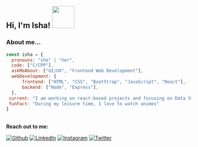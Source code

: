 <h2> Hi, I'm Isha! <img src="https://media.giphy.com/media/kBZ212yGzFaxgkSIKW/giphy.gif" width="60"></h2>
<!-- <img align='right' src="https://media.giphy.com/media/ieyl9zmCjO4b4t6qoY/giphy.gif" width="230"> -->
<!-- <p><em>Innovative problem-solver with a knack for finding creative solutions. <br> -->
<!-- <img src="https://media.giphy.com/media/l1J9wQIaj0He3bTSU/giphy.gif" width="30">  -->

### About me...  

```javascript
const isha = {
  pronouns: "she" | "her",
  code: ["C/CPP"],
  askMeAbout: ["UI/UX", "Frontend Web Development"],
  webDevelopment: {
      frontend: ["HTML", "CSS", "BootStrap", "JavaScript", "React"],
      backend: ["Node", "Express"],
  },
 current: "I am working on react-based projects and focusing on Data Structures",
 funFact: "During my leisure time, I love to watch animes"
}
```
<br>
<b>Reach out to me:</b></em></p>

[![Github](https://img.shields.io/badge/GitHub-100000?style=for-the-badge&logo=github&logoColor=white)](https://github.com/falselunatic)
[![LinkedIn](https://img.shields.io/badge/LinkedIn-0077B5?style=for-the-badge&logo=linkedin&logoColor=white)](https://www.linkedin.com/in/falselunatic/)
[![Instagram](https://img.shields.io/badge/Instagram-E4405F?style=for-the-badge&logo=instagram&logoColor=white)](https://www.instagram.com/ishhha._/)
[![Twitter](https://img.shields.io/badge/Twitter-1DA1F2?style=for-the-badge&logo=twitter&logoColor=white)](https://twitter.com/Falselunaticc)
